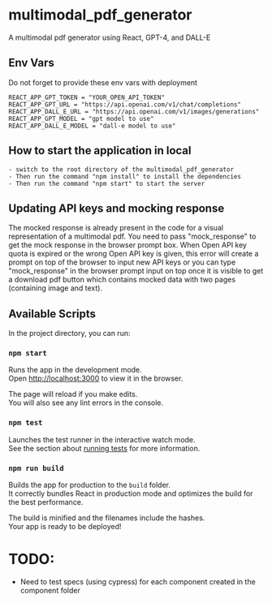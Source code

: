 # multimodal_pdf_generator

A multimodal pdf generator using React, GPT-4, and DALL-E

## Env Vars

Do not forget to provide these env vars with deployment

```
REACT_APP_GPT_TOKEN = "YOUR_OPEN_API_TOKEN"
REACT_APP_GPT_URL = "https://api.openai.com/v1/chat/completions"
REACT_APP_DALL_E_URL = "https://api.openai.com/v1/images/generations"
REACT_APP_GPT_MODEL = "gpt model to use"
REACT_APP_DALL_E_MODEL = "dall-e model to use"
```

## How to start the application in local
```
- switch to the root directory of the multimodal_pdf_generator
- Then run the command "npm install" to install the dependencies
- Then run the command "npm start" to start the server
```

## Updating API keys and mocking response

The mocked response is already present in the code for a visual representation of a multimodal pdf. You need to pass "mock_response" to get the mock response in the browser prompt box. When Open API key quota is expired or the wrong Open API key is given, this error will create a prompt on top of the browser to input new API keys or you can type "mock_response" in the browser prompt input on top once it is visible to get a download pdf button which contains mocked data with two pages (containing image and text).

## Available Scripts

In the project directory, you can run:

### `npm start`

Runs the app in the development mode.\
Open [http://localhost:3000](http://localhost:3000) to view it in the browser.

The page will reload if you make edits.\
You will also see any lint errors in the console.

### `npm test`

Launches the test runner in the interactive watch mode.\
See the section about [running tests](https://facebook.github.io/create-react-app/docs/running-tests) for more information.

### `npm run build`

Builds the app for production to the `build` folder.\
It correctly bundles React in production mode and optimizes the build for the best performance.

The build is minified and the filenames include the hashes.\
Your app is ready to be deployed!

# TODO:

- Need to test specs (using cypress) for each component created in the component folder
